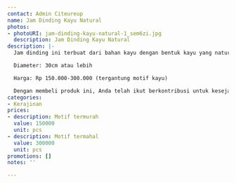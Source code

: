 ```yaml
---
contact: Admin Citeureup
name: Jam Dinding Kayu Natural
photos:
- photoURI: jam-dinding-kayu-natural-1_sem6zi.jpg
  description: Jam Dinding Kayu Natural
description: |-
  Jam dinding ini terbuat dari bahan kayu dengan bentuk kayu yang natural dan estetis. Motif kayu yang unik pada permukaannya tentu menambah keindahan dari jam dinding ini. Tidak hanya menunjukkan waktu, jam dinding ini juga akan mempercantik ruangan Anda.

  Diameter: 30cm atau lebih

  Harga: Rp 150.000-300.000 (tergantung motif kayu)

  Dengan membeli produk ini, Anda telah ikut berkontribusi untuk kesejahteraan kelompok masyarakat di desa kami.
categories:
- Kerajinan
prices:
- description: Motif termurah
  value: 150000
  unit: pcs
- description: Motif termahal
  value: 300000
  unit: pcs
promotions: []
notes: ''

---
```

